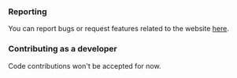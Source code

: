 ### Reporting
You can report bugs or request features related to the website [here](https://github.com/FossifyOrg/fossifyorg.github.io/issues).

### Contributing as a developer
Code contributions won't be accepted for now.
